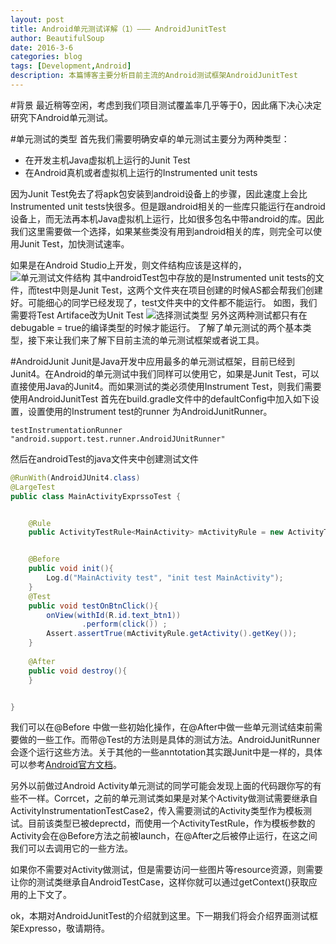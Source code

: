 ```yaml
---
layout: post
title: Android单元测试详解（1）——— AndroidJunitTest
author: BeautifulSoup
date: 2016-3-6
categories: blog
tags: [Development,Android]
description: 本篇博客主要分析目前主流的Android测试框架AndroidJunitTest
---
```

#背景
最近稍等空闲，考虑到我们项目测试覆盖率几乎等于0，因此痛下决心决定研究下Android单元测试。

#单元测试的类型
首先我们需要明确安卓的单元测试主要分为两种类型：

* 在开发主机Java虚拟机上运行的Junit Test
* 在Android真机或者虚拟机上运行的Instrumented unit tests

因为Junit Test免去了将apk包安装到android设备上的步骤，因此速度上会比Instrumented unit tests快很多。但是跟android相关的一些库只能运行在android设备上，而无法再本机Java虚拟机上运行，比如很多包名中带android的库。因此我们这里需要做一个选择，如果某些类没有用到android相关的库，则完全可以使用Junit Test，加快测试速率。

如果是在Android Studio上开发，则文件结构应该是这样的，
![单元测试文件结构](https://img.alicdn.com/imgextra/i1/754328530/TB2VoYRlXXXXXc7XXXXXXXXXXXX-754328530.png)
其中androidTest包中存放的是Instrumented unit tests的文件，而test中则是Junit Test，这两个文件夹在项目创建的时候AS都会帮我们创建好。可能细心的同学已经发现了，test文件夹中的文件都不能运行。
如图，我们需要将Test Artiface改为Unit Test
![选择测试类型](https://img.alicdn.com/imgextra/i1/754328530/TB2JdHIlXXXXXarXpXXXXXXXXXX-754328530.png)
另外这两种测试都只有在debugable = true的编译类型的时候才能运行。
了解了单元测试的两个基本类型，接下来让我们来了解下目前主流的单元测试框架或者说工具。

#AndroidJunit
Junit是Java开发中应用最多的单元测试框架，目前已经到Junit4。在Android的单元测试中我们同样可以使用它，如果是Junit Test，可以直接使用Java的Junit4。而如果测试的类必须使用Instrument Test，则我们需要使用AndroidJunitTest
首先在build.gradle文件中的defaultConfig中加入如下设置，设置使用的Instrument test的runner 为AndroidJunitRunner。

```
testInstrumentationRunner "android.support.test.runner.AndroidJUnitRunner"
```
然后在androidTest的java文件夹中创建测试文件

```java
@RunWith(AndroidJUnit4.class)
@LargeTest
public class MainActivityExprssoTest {


    @Rule
    public ActivityTestRule<MainActivity> mActivityRule = new ActivityTestRule<MainActivity>(MainActivity.class);


    @Before
    public void init(){
        Log.d("MainActivity test", "init test MainActivity");
    }
    @Test
    public void testOnBtnClick(){
        onView(withId(R.id.text_btn1))
                .perform(click()) ;
        Assert.assertTrue(mActivityRule.getActivity().getKey());
    }
    
    @After
    public void destroy(){
    }


}
```
我们可以在@Before 中做一些初始化操作，在@After中做一些单元测试结束前需要做的一些工作。而带@Test的方法则是具体的测试方法。AndroidJunitRunner会逐个运行这些方法。关于其他的一些anntotation其实跟Junit中是一样的，具体可以参考[Android官方文档](http://developer.android.com/intl/zh-cn/tools/testing-support-library/index.html#AndroidJUnitRunner)。

另外以前做过Android Activity单元测试的同学可能会发现上面的代码跟你写的有些不一样。Corrcet，之前的单元测试类如果是对某个Activity做测试需要继承自ActivityInstrumentationTestCase2<CalculatorActivity>，传入需要测试的Activity类型作为模板测试。目前该类型已被deprectd，而使用一个ActivityTestRule，作为模板参数的Activity会在@Before方法之前被launch，在@After之后被停止运行，在这之间我们可以去调用它的一些方法。

如果你不需要对Activity做测试，但是需要访问一些图片等resource资源，则需要让你的测试类继承自AndroidTestCase，这样你就可以通过getContext()获取应用的上下文了。

ok，本期对AndroidJunitTest的介绍就到这里。下一期我们将会介绍界面测试框架Expresso，敬请期待。